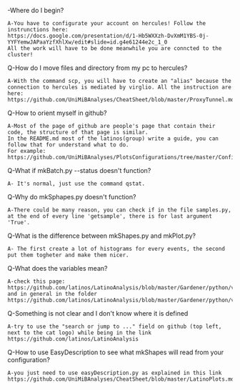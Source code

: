 -Where do I begin?

    A-You have to configurate your account on hercules! Follow the instrunctions here:
    https://docs.google.com/presentation/d/1-Hb5WXXzh-DvXmM1YBS-0j-YYFYemwJAPaaYzfXhlXw/edit#slide=id.g4e61244e2c_1_0
    All the work will have to be done meanwhile you are conncted to the cluster!

Q-How do I move files and directory from my pc to hercules?      

    A-With the command scp, you will have to create an "alias" because the connection to hercules is mediated by virglio. All the instruction are here:
    https://github.com/UniMiBAnalyses/CheatSheet/blob/master/ProxyTunnel.md



Q-How to orient myself in github?

    A-Most of the page of github are people's page that contain their code, the structure of that page is similar.
    In the README.md most of the latinos(group) write a guide, you can follow that for understand what to do.
    For example: https://github.com/UniMiBAnalyses/PlotsConfigurations/tree/master/Configurations/VBSWWOS

Q-What if  mkBatch.py --status doesn't function?

    A- It's normal, just use the command qstat.

Q-Why do mkSphapes.py doesn't function?

    A-There could be many reason, you can check if in the file samples.py, at the end of every line 'getsample', there is for last argument 'True'.

Q-What is the difference between mkShapes.py and mkPlot.py?

    A- The first create a lot of histograms for every events, the second put them togheter and make them nicer.

Q-What does the variables mean?

    A-check this page:
    https://github.com/latinos/LatinoAnalysis/blob/master/Gardener/python/variables/WWVar.C
    and in general in the folder
    https://github.com/latinos/LatinoAnalysis/blob/master/Gardener/python/variables/
    
Q-Something is not clear and I don't know where it is defined

    A-try to use the "search or jump to ..." field on github (top left, next to the cat logo) while being in the link
    https://github.com/latinos/LatinoAnalysis

Q-How to use EasyDescription to see what mkShapes will read from your configuration?
    
    A-you just need to use easyDescription.py as explained in this link
    https://github.com/UniMiBAnalyses/CheatSheet/blob/master/LatinoPlots.md
    
